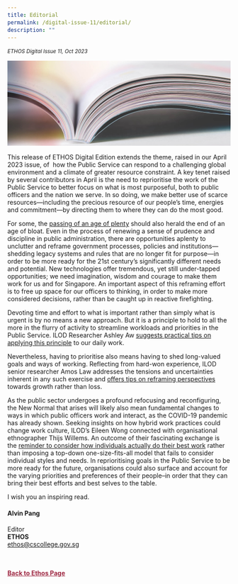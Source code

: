 ```yaml
---
title: Editorial
permalink: /digital-issue-11/editorial/
description: ""
---
```

<style>
	
.author p
{
	font-size: 15px;
	line-height:24px;
}
	
.notestop ol li
{
font-size: 15px;
line-height:22px;
}	
	
.back a
{
	color: #9f2943;
	font-weight: bold;
}

#banner img
{
	width:100%;
}
	
.author
{
margin-top:40px;
padding-bottom:30px;
}		
	 
</style>
<em><small>ETHOS Digital Issue 11, Oct 2023</small></em>
<div class="background-image">
<img src="/images/Landing_Banner_Images/knowledge_editorial_banner_01.jpg">
</div>


This release of ETHOS Digital Edition extends the theme, raised in our April 2023 issue, of&nbsp; how the Public Service can respond to a challenging global environment and a climate of greater resource constraint. A key tenet raised by several contributors in April is the need to reprioritise the work of the Public Service to better focus on what is most purposeful, both to public officers and the nation we serve. In so doing, we make better use of scarce resources—including the precious resource of our people’s time, energies and commitment—by directing them to where they can do the most good.

For some, the <a href="/digital-issue-11/sharpening-the-public-service/">passing of an age of plenty</a> should also herald the end of an age of bloat. Even in the process of renewing a sense of prudence and discipline in public administration, there are opportunities aplenty to unclutter and reframe government processes, policies and institutions—shedding legacy systems and rules that are no longer fit for purpose—in order to be more ready for the 21st century’s significantly different needs and potential. New technologies offer tremendous, yet still under-tapped opportunities; we need imagination, wisdom and courage to make them work for us and for Singapore. An important aspect of this reframing effort is to free up space for our officers to thinking, in order to make more considered decisions, rather than be caught up in reactive firefighting.

Devoting time and effort to what is important rather than simply what is urgent is by no means a new approach. But it is a principle to hold to all the more in the flurry of activity to streamline workloads and priorities in the Public Service. ILOD Researcher Ashley Aw <a href="">suggests practical tips on applying this principle</a> to our daily work.

Nevertheless, having to prioritise also means having to shed long-valued goals and ways of working. Reflecting from hard-won experience, ILOD senior researcher Amos Law addresses the tensions and uncertainties inherent in any such exercise and <a href="">offers tips on reframing perspectives</a> towards growth rather than loss.

As the public sector undergoes a profound refocusing and reconfiguring, the New Normal that arises will likely also mean fundamental changes to ways in which public officers work and interact, as the COVID-19 pandemic has already shown. Seeking insights on how hybrid work practices could change work culture, ILOD’s Eileen Wong connected with organisational ethnographer Thijs Willems. An outcome of their fascinating exchange is the <a href="">reminder to consider how individuals actually do their best work</a> rather than imposing a top-down one-size-fits-all model that fails to consider individual styles and needs. In reprioritising goals in the Public Service to be more ready for the future, organisations could also surface and account for the varying priorities and preferences of their people–in order that they can bring their best efforts and best selves to the table.

I wish you an inspiring read.

	
	
<h4>Alvin Pang</h4>

<p>Editor
<br>
<strong>ETHOS</strong>
<br>
<a href="mailto:ethos@cscollege.gov.sg">ethos@cscollege.gov.sg</a>
</p>

<br>
<br>	
<div class="back">
<a href="/ethos/">Back to Ethos Page</a>	
</div>